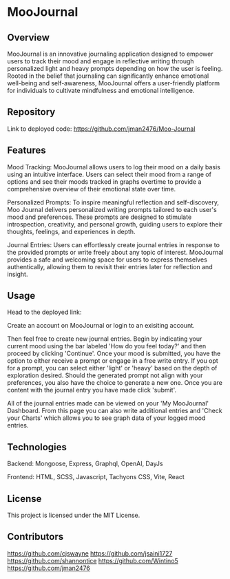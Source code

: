 # MooJournal

## Overview 
MooJournal is an innovative journaling application designed to empower users to track their mood and engage in reflective writing through personalized light and heavy prompts depending on how the user is feeling. Rooted in the belief that journaling can significantly enhance emotional well-being and self-awareness, MooJournal offers a user-friendly platform for individuals to cultivate mindfulness and emotional intelligence.

## Repository
Link to deployed code: https://github.com/jman2476/Moo-Journal

## Features
Mood Tracking: MooJournal allows users to log their mood on a daily basis using an intuitive interface. Users can select their mood from a range of options and see their moods tracked in graphs overtime to provide a comprehensive overview of their emotional state over time.

Personalized Prompts: To inspire meaningful reflection and self-discovery, Moo Journal delivers personalized writing prompts tailored to each user's mood and preferences. These prompts are designed to stimulate introspection, creativity, and personal growth, guiding users to explore their thoughts, feelings, and experiences in depth.

Journal Entries: Users can effortlessly create journal entries in response to the provided prompts or write freely about any topic of interest. MooJournal provides a safe and welcoming space for users to express themselves authentically, allowing them to revisit their entries later for reflection and insight.

## Usage
Head to the deployed link: 

Create an account on MooJournal or login to an exisiting account.

Then feel free to create new journal entries. Begin by indicating your current mood using the bar labeled 'How do you feel today?' and then proceed by clicking 'Continue'. Once your mood is submitted, you have the option to either receive a prompt or engage in a free write entry. If you opt for a prompt, you can select either 'light' or 'heavy' based on the depth of exploration desired. Should the generated prompt not align with your preferences, you also have the choice to generate a new one. Once you are content with the journal entry you have made click 'submit'.

All of the journal entries made can be viewed on your 'My MooJournal' Dashboard. From this page you can also write additional entries and 'Check your Charts' which allows you to see graph data of your logged mood entries. 


## Technologies
Backend: Mongoose, Express, Graphql, OpenAI, DayJs

Frontend: HTML, SCSS, Javascript, Tachyons CSS, Vite, React


## License
This project is licensed under the MIT License.

## Contributors
https://github.com/cjswayne
https://github.com/jsaini1727
https://github.com/shannontice
https://github.com/Wintino5
https://github.com/jman2476

